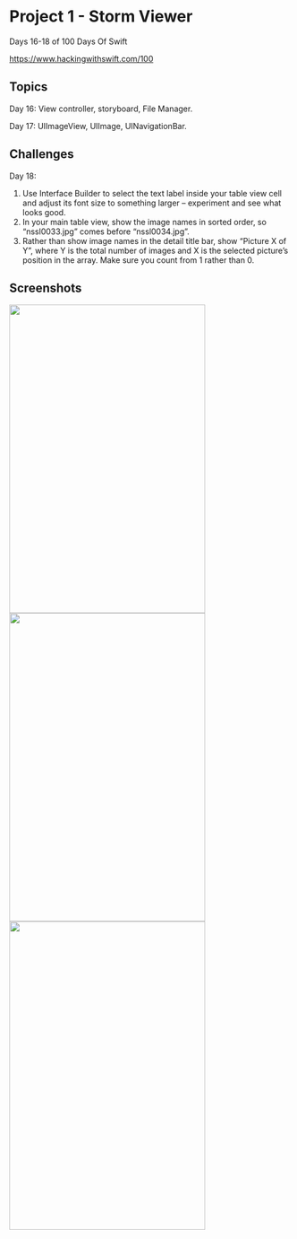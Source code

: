 # Project 1 - Storm Viewer

Days 16-18 of 100 Days Of Swift

https://www.hackingwithswift.com/100

## Topics

Day 16: View controller, storyboard, File Manager.

Day 17: UIImageView, UIImage, UINavigationBar.

## Challenges

Day 18:

1. Use Interface Builder to select the text label inside your table view cell and adjust its font size to something larger – experiment and see what looks good.
2. In your main table view, show the image names in sorted order, so “nssl0033.jpg” comes before “nssl0034.jpg”.
3. Rather than show image names in the detail title bar, show “Picture X of Y”, where Y is the total number of images and X is the selected picture’s position in the array. Make sure you count from 1 rather than 0.

## Screenshots

<img src="https://github.com/vogtmano/Project-1/assets/92689831/1cfbd659-2d3d-40d1-8347-5994fec772e6" width=350 height=550>

<img src="https://github.com/vogtmano/Project-1/assets/92689831/78efd7a5-bcd0-4827-966a-2aa3d9ecf67e" width=350 height=550>

<img src="https://github.com/vogtmano/Project-1/assets/92689831/bf7538d0-2183-40af-b557-254625f4b081" width=350 height=550>


